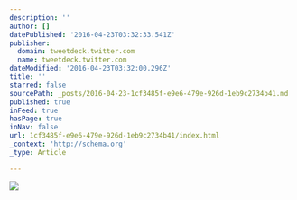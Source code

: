 ```yaml
---
description: ''
author: []
datePublished: '2016-04-23T03:32:33.541Z'
publisher:
  domain: tweetdeck.twitter.com
  name: tweetdeck.twitter.com
dateModified: '2016-04-23T03:32:00.296Z'
title: ''
starred: false
sourcePath: _posts/2016-04-23-1cf3485f-e9e6-479e-926d-1eb9c2734b41.md
published: true
inFeed: true
hasPage: true
inNav: false
url: 1cf3485f-e9e6-479e-926d-1eb9c2734b41/index.html
_context: 'http://schema.org'
_type: Article

---
```

![](https://pbs.twimg.com/media/CgqUEPBWIAE5RNE.jpg:large)